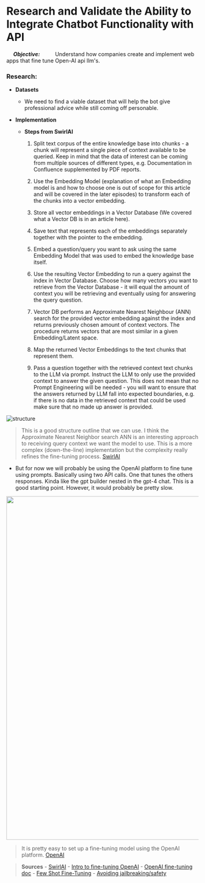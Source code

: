 # Research and Validate the Ability to Integrate Chatbot Functionality with API

&emsp; ***Objective:***
&emsp; &emsp; Understand how companies create and implement web apps that fine tune Open-AI api llm's.

### Research:

- **Datasets**
	- We need to find a viable dataset that will help the bot give professional advice while still coming off personable.

- **Implementation**

	- **Steps from SwirlAI**

		1. Split text corpus of the entire knowledge base into chunks - a chunk will represent a single piece of context available to be queried. Keep in mind that the data of interest can be coming from multiple sources of different types, e.g. Documentation in Confluence supplemented by PDF reports.

		2. Use the Embedding Model (explanation of what an Embedding model is and how to choose one is out of scope for this article and will be covered in the later episodes) to transform each of the chunks into a vector embedding.

		3. Store all vector embeddings in a Vector Database (We covered what a Vector DB is in an article here).

		4. Save text that represents each of the embeddings separately together with the pointer to the embedding.

		5. Embed a question/query you want to ask using the same Embedding Model that was used to embed the knowledge base itself.

		6. Use the resulting Vector Embedding to run a query against the index in Vector Database. Choose how many vectors you want to retrieve from the Vector Database - it will equal the amount of context you will be retrieving and eventually using for answering the query question.

		7. Vector DB performs an Approximate Nearest Neighbour (ANN) search for the provided vector embedding against the index and returns previously chosen amount of context vectors. The procedure returns vectors that are most similar in a given Embedding/Latent space. 

		8. Map the returned Vector Embeddings to the text chunks that represent them.

		9. Pass a question together with the retrieved context text chunks to the LLM via prompt. Instruct the LLM to only use the provided context to answer the given question. This does not mean that no Prompt Engineering will be needed - you will want to ensure that the answers returned by LLM fall into expected boundaries, e.g. if there is no data in the retrieved context that could be used make sure that no made up answer is provided.

<img alt="structure" src="https://substackcdn.com/image/fetch/w_1272,c_limit,f_webp,q_auto:good,fl_progressive:steep/https%3A%2F%2Fsubstack-post-media.s3.amazonaws.com%2Fpublic%2Fimages%2Fcad6071b-8d2f-4253-8d4e-27b5f7536917_1903x2270.png">

>  This is a good structure outline that we can use. I think the Approximate Nearest Neighbor search ANN is an interesting approach to receiving query context we want the model to use. This is a more complex (down-the-line) implementation but the complexity really refines the fine-tuning process. [SwirlAI](https://www.newsletter.swirlai.com/p/sai-notes-08-llm-based-chatbots-to)


- But for now we will probably be using the OpenAI platform to fine tune using prompts. Basically using two API calls. One that tunes the others responses. Kinda like the gpt builder nested in the gpt-4 chat. This is a good starting point. However, it would probably be pretty slow.


<img alt="fine-tuning-in-api" loading="lazy" width="900" decoding="async" data-nimg="1" class="mx-auto" style="color:transparent" sizes="(min-width: 1728px) 1728px, 100vw" srcset="https://images.ctfassets.net/kftzwdyauwt9/51L0ZslvJmGuE7sJE1SVYX/7b362376a41a83be659f7b296774aa86/fine-tuning-in-api.gif?w=640&amp;q=90&amp;fm=webp&amp;fit=pad 640w, https://images.ctfassets.net/kftzwdyauwt9/51L0ZslvJmGuE7sJE1SVYX/7b362376a41a83be659f7b296774aa86/fine-tuning-in-api.gif?w=750&amp;q=90&amp;fm=webp&amp;fit=pad 750w, https://images.ctfassets.net/kftzwdyauwt9/51L0ZslvJmGuE7sJE1SVYX/7b362376a41a83be659f7b296774aa86/fine-tuning-in-api.gif?w=828&amp;q=90&amp;fm=webp&amp;fit=pad 828w, https://images.ctfassets.net/kftzwdyauwt9/51L0ZslvJmGuE7sJE1SVYX/7b362376a41a83be659f7b296774aa86/fine-tuning-in-api.gif?w=1080&amp;q=90&amp;fm=webp&amp;fit=pad 1080w, https://images.ctfassets.net/kftzwdyauwt9/51L0ZslvJmGuE7sJE1SVYX/7b362376a41a83be659f7b296774aa86/fine-tuning-in-api.gif?w=1200&amp;q=90&amp;fm=webp&amp;fit=pad 1200w, https://images.ctfassets.net/kftzwdyauwt9/51L0ZslvJmGuE7sJE1SVYX/7b362376a41a83be659f7b296774aa86/fine-tuning-in-api.gif?w=1920&amp;q=90&amp;fm=webp 1920w, https://images.ctfassets.net/kftzwdyauwt9/51L0ZslvJmGuE7sJE1SVYX/7b362376a41a83be659f7b296774aa86/fine-tuning-in-api.gif?w=2048&amp;q=90&amp;fm=webp 2048w, https://images.ctfassets.net/kftzwdyauwt9/51L0ZslvJmGuE7sJE1SVYX/7b362376a41a83be659f7b296774aa86/fine-tuning-in-api.gif?w=3840&amp;q=90&amp;fm=webp 3840w" src="https://images.ctfassets.net/kftzwdyauwt9/51L0ZslvJmGuE7sJE1SVYX/7b362376a41a83be659f7b296774aa86/fine-tuning-in-api.gif?w=3840&amp;q=90&amp;fm=webp">
<br />

> It is pretty easy to set up a fine-tuning model using the OpenAI platform. [OpenAI](https://openai.com/index/introducing-improvements-to-the-fine-tuning-api-and-expanding-our-custom-models-program/")


> **Sources**
>		- [SwirlAI](https://www.newsletter.swirlai.com/p/sai-notes-08-llm-based-chatbots-to)
>		- [Intro to fine-tuning OpenAI](https://openai.com/index/introducing-improvements-to-the-fine-tuning-api-and-expanding-our-custom-models-program/")
> 		- [OpenAI fine-tuning doc](https://platform.openai.com/docs/guides/fine-tuning)
> 		- [Few Shot Fine-Tuning](https://arxiv.org/pdf/2402.15441)
> 		- [Avoiding jailbreaking/safety](https://arxiv.org/pdf/2310.03693)